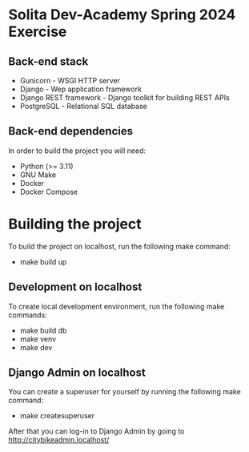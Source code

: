 # Solita Dev-Academy Spring 2024 Exercise

## Back-end stack
- Gunicorn - WSGI HTTP server
- Django - Wep application framework
- Django REST framework - Django toolkit for building REST APIs
- PostgreSQL - Relational SQL database

## Back-end dependencies
In order to build the project you will need:
- Python (>= 3.11)
- GNU Make
- Docker
- Docker Compose

# Building the project
To build the project on localhost, run the following make command:
- make build up

## Development on localhost
To create local development environment, run the following make commands:
- make build db
- make venv
- make dev

## Django Admin on localhost
You can create a superuser for yourself by running the following make command:
- make createsuperuser

After that you can log-in to Django Admin by going to http://citybikeadmin.localhost/